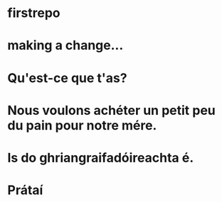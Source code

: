 # firstrepo
# making a change...
# Qu'est-ce que t'as?
# Nous voulons achéter un petit peu du pain pour notre mére.
# Is do ghriangraifadóireachta é.
# Prátaí